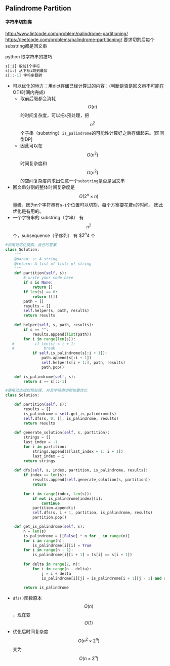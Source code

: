 ## Palindrome Partition
#### 字符串切割类
http://www.lintcode.com/problem/palindrome-partitioning/
https://leetcode.com/problems/palindrome-partitioning/
要求切割后每个substring都是回文串

python 取字符串的技巧
```py
s[:i] 取前i个字符
s[i:] 从下标i取到最后
s[::-1] 字符串翻转

```


- 可以优化的地方：用dict存储已经计算过的内容：(判断是否是回文串不可能在O(1)时间内完成)
    - 取前后缀都会消耗 $$O(n)$$ 的时间复杂度，可以把`s`预处理，把$$n^2$$个子串（substring）`is_palindrome`的可能性计算好之后存储起来。[区间型DP]
    - 因此可以在 $$O(n^2)$$ 时间复杂度和 $$O(n^2)$$ 的空间复杂度内求出任意一个`substring`是否是回文串
- 回文串分割的整体时间复杂度是 $$O(2^n \times n)$$ 量级，因为n个字符串有`n-1`个位置可以切割，每个方案要花费`n`的时间。 因此优化是有用的。
- 一个字符串的 substring（字串） 有 $$n^2$$ 个，subsequence（子序列） 有 $$2^n$4 个



```py
#没用记忆化搜索，自己的答案
class Solution:
    """
    @param: s: A string
    @return: A list of lists of string
    """
    def partition(self, s):
        # write your code here
        if s is None:
            return []
        if len(s) == 0:
            return [[]]
        path = []
        results = []
        self.helper(s, path, results)
        return results
    
    def helper(self, s, path, results):
        if s == "":
            results.append(list(path))
        for i in range(len(s)):
   #         if len(s) < i + 1:
   #             break
            if self.is_palindrome(s[:i + 1]): 
                path.append(s[:i + 1]) 
                self.helper(s[i + 1:], path, results)
                path.pop()
    
    def is_palindrome(self, s):
        return s == s[::-1]      

```




```py
#使用动态规划预处理, 并且字符串切割也要优化
class Solution:

    def partition(self, s):
        results = []
        is_palindrome = self.get_is_palindrome(s)
        self.dfs(s, 0, [], is_palindrome, results)
        return results
        
    def generate_solution(self, s, partition):
        strings = []
        last_index = -1
        for i in partition:
            strings.append(s[last_index + 1: i + 1])
            last_index = i
        return strings
        
    def dfs(self, s, index, partition, is_palindrome, results):
        if index == len(s):
            results.append(self.generate_solution(s, partition))
            return
            
        for i in range(index, len(s)):
            if not is_palindrome[index][i]:
                continue
            partition.append(i)
            self.dfs(s, i + 1, partition, is_palindrome, results)
            partition.pop()

    def get_is_palindrome(self, s):
        n = len(s)
        is_palindrome = [[False] * n for _ in range(n)]
        for i in range(n):
            is_palindrome[i][i] = True
        for i in range(n - 1):
            is_palindrome[i][i + 1] = (s[i] == s[i + 1])
            
        for delta in range(2, n):
            for i in range(n - delta):
                j = i + delta
                is_palindrome[i][j] = is_palindrome[i + 1][j - 1] and s[i] == s[j]
                
        return is_palindrome

```



- `dfs()`函数原本$$O(n)$$，现在变$$O(1)$$
- 优化后时间复杂度$$O(n^2\times 2^n)$$ 变为 $$O(n\times 2^n)$$



